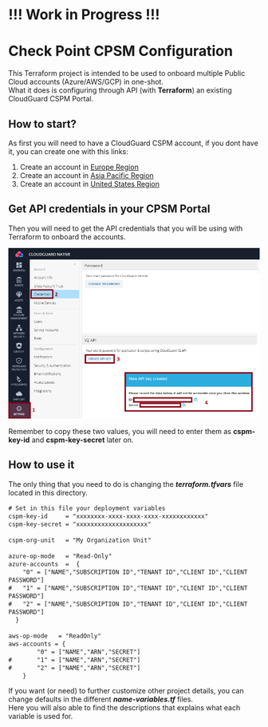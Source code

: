 # !!! Work in Progress !!!
# Check Point CPSM Configuration
This Terraform project is intended to be used to onboard multiple Public Cloud accounts (Azure/AWS/GCP) in one-shot.    
What it does is configuring through API (with **Terraform**) an existing CloudGuard CSPM Portal.      
 
## How to start?
As first you will need to have a CloudGuard CSPM account, if you dont have it, you can create one with this links:
1. Create an account in [Europe Region](https://secure.eu1.dome9.com/v2/register/invite)
2. Create an account in [Asia Pacific Region](https://secure.ap1.dome9.com/v2/register/invite)
3. Create an account in [United States Region](https://secure.dome9.com/v2/register/invite)

## Get API credentials in your CPSM Portal
Then you will need to get the API credentials that you will be using with Terraform to onboard the accounts.

![Architectural Design](/images/create-cpsm-api.jpg)

Remember to copy these two values, you will need to enter them as **cspm-key-id** and **cspm-key-secret** later on.

## How to use it
The only thing that you need to do is changing the __*terraform.tfvars*__ file located in this directory.

```hcl
# Set in this file your deployment variables
cspm-key-id     = "xxxxxxxx-xxxx-xxxx-xxxx-xxxxxxxxxxxx"
cspm-key-secret = "xxxxxxxxxxxxxxxxxxxx"

cspm-org-unit   = "My Organization Unit"

azure-op-mode   = "Read-Only"
azure-accounts  =  {
    "0" = ["NAME","SUBSCRIPTION ID","TENANT ID","CLIENT ID","CLIENT PASSWORD"]
#   "1" = ["NAME","SUBSCRIPTION ID","TENANT ID","CLIENT ID","CLIENT PASSWORD"]
#   "2" = ["NAME","SUBSCRIPTION ID","TENANT ID","CLIENT ID","CLIENT PASSWORD"]
  }

aws-op-mode   = "ReadOnly"
aws-accounts = {
        "0" = ["NAME","ARN","SECRET"]
#       "1" = ["NAME","ARN","SECRET"]
#       "2" = ["NAME","ARN","SECRET"]        
    } 
```
If you want (or need) to further customize other project details, you can change defaults in the different __*name-variables.tf*__ files.   
Here you will also able to find the descriptions that explains what each variable is used for.